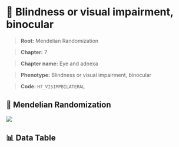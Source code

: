 # 🧪 Blindness or visual impairment, binocular

> **Root:** Mendelian Randomization

> **Chapter:** 7  

> **Chapter name:** Eye and adnexa

> **Phenotype:** Blindness or visual impairment, binocular  

> **Code:** `H7_VISIMPBILATERAL`

## 🧬 Mendelian Randomization  

<img src="/MR/Figures/Forward/H7_VISIMPBILATERAL.png"/>

## 📊 Data Table

<CsvTableMRF src="/MR_Data/Forward/H7_VISIMPBILATERAL.csv"/>
